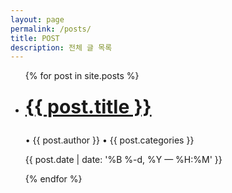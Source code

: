 ```yaml
---
layout: page
permalink: /posts/
title: POST
description: 전체 글 목록
---
```


<ul class="post-list">
  {% for post in site.posts %}
    <li>
        <h3><a class="post-title" href="{{ post.url | prepend: site.baseurl }}" style="font-size: 30px;">{{ post.title }}</a></h3>
        <p style="padding-top: 10px; margin-bottom: 5px;">• {{ post.author }} • {{ post.categories }}</p>
        <p class="post-meta">{{ post.date | date: '%B %-d, %Y — %H:%M' }}</p>
      </li>
  {% endfor %}
</ul>


